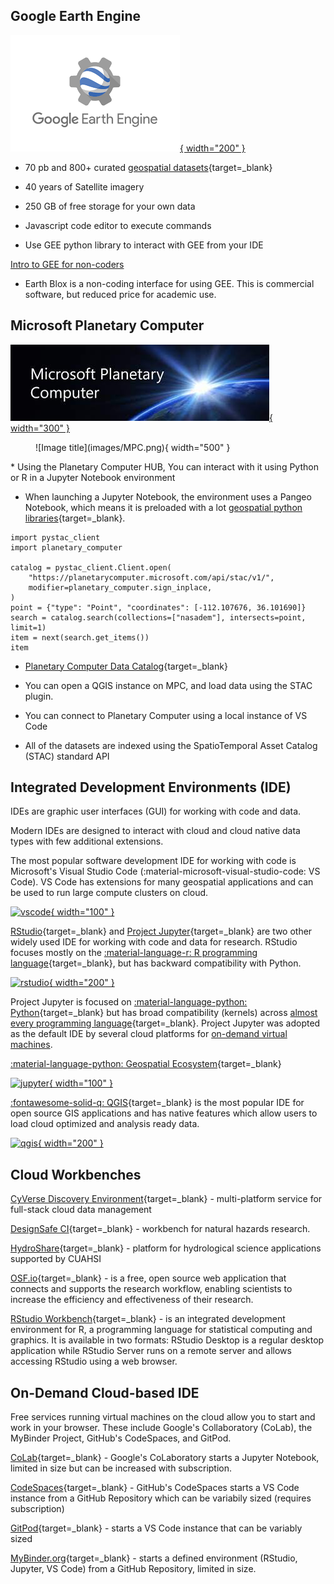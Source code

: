 ## Google Earth Engine

<a href="https://earthengine.google.com/" align="left" target="blank" rel="GEE">![GEE](images/GEE.png){ width="200" } </a>

* 70 pb and 800+ curated [geospatial datasets](https://developers.google.com/earth-engine/datasets){target=_blank}

* 40 years of Satellite imagery 

* 250 GB of free storage for your own data

* Javascript code editor to execute commands

* Use GEE python library to interact with GEE from your IDE

[Intro to GEE for non-coders](https://www.youtube.com/watch?v=HofrUehuEk4)

* Earth Blox is a non-coding interface for using GEE. This is commercial software, but reduced price for academic use.

## Microsoft Planetary Computer
<a href="https://planetarycomputer.microsoft.com/" align="left" target="blank" rel="MPC">![MPC](images/MPC2.jpeg){ width="300" } </a>

<figure markdown>
  ![Image title](images/MPC.png){ width="500" }
  <figcaption> </figcaption>
</figure>
* Using the Planetary Computer HUB, You can interact with it using Python or R in a Jupyter Notebook environment

* When launching a Jupyter Notebook, the environment uses a Pangeo Notebook, which means it is preloaded with a lot [geospatial python libraries](https://github.com/pangeo-data/pangeo-docker-images/blob/master/pangeo-notebook/packages.txt){target=_blank}. 

```
import pystac_client
import planetary_computer

catalog = pystac_client.Client.open(
    "https://planetarycomputer.microsoft.com/api/stac/v1/",
    modifier=planetary_computer.sign_inplace,
)
point = {"type": "Point", "coordinates": [-112.107676, 36.101690]}
search = catalog.search(collections=["nasadem"], intersects=point, limit=1)
item = next(search.get_items())
item
```



* [Planetary Computer Data Catalog](https://planetarycomputer.microsoft.com/catalog){target=_blank} 

* You can open a QGIS instance on MPC, and load data using the STAC plugin. 

* You can connect to Planetary Computer using a local instance of VS Code

* All of the datasets are indexed using the SpatioTemporal Asset Catalog (STAC) standard API



## Integrated Development Environments (IDE) 

IDEs are graphic user interfaces (GUI) for working with code and data.

Modern IDEs are designed to interact with cloud and cloud native data types with few additional extensions.

The most popular software development IDE for working with code is Microsoft's Visual Studio Code (:material-microsoft-visual-studio-code: VS Code). VS Code has extensions for many geospatial applications and can be used to run large compute clusters on cloud.

<a href="https://code.visualstudio.com/" align="left" target="blank" rel="vscode">![vscode](https://upload.wikimedia.org/wikipedia/commons/thumb/9/9a/Visual_Studio_Code_1.35_icon.svg/240px-Visual_Studio_Code_1.35_icon.svg.png){ width="100" }</a>

[RStudio](https://rstudio.com){target=_blank} and [Project Jupyter](https://jupyter.org/){target=_blank} are two other widely used IDE for working with code and data for research. RStudio focuses mostly on the [:material-language-r: R programming language](https://www.r-project.org/){target=_blank}, but has backward compatibility with Python. 

<a href="https://rstudio.com/" align="left" target="blank" rel="rstudio">![rstudio](https://www.rstudio.com/wp-content/uploads/2018/10/RStudio-Logo.png){ width="200" }</a>

Project Jupyter is focused on [:material-language-python: Python](https://www.python.org/){target=_blank} but has broad compatibility (kernels) across [almost every programming language](https://github.com/jupyter/jupyter/wiki/Jupyter-kernels){target=_blank}. Project Jupyter was adopted as the default IDE by several cloud platforms for [on-demand virtual machines](#on-demand-cloud-based-ide).

[:material-language-python: Geospatial Ecosystem](https://ecosystem.pythongis.org/){target=_blank}

<a href="https://jupyter.org/" align="left" target="blank" rel="jupyter">![jupyter](https://upload.wikimedia.org/wikipedia/commons/thumb/3/38/Jupyter_logo.svg/207px-Jupyter_logo.svg.png){ width="100" }</a>

[:fontawesome-solid-q: QGIS](https://qgis.org){target=_blank} is the most popular IDE for open source GIS applications and has native features which allow users to load cloud optimized and analysis ready data.

<a href="https://qgis.org" align="left" target="blank" rel="qgis">![qgis](https://upload.wikimedia.org/wikipedia/commons/thumb/c/c2/QGIS_logo%2C_2017.svg/640px-QGIS_logo%2C_2017.svg.png){ width="200" }</a>



## Cloud Workbenches

[CyVerse Discovery Environment](https://de.cyverse.org/){target=_blank} - multi-platform service for full-stack cloud data management 

[DesignSafe CI](https://www.designsafe-ci.org/){target=_blank} - workbench for natural hazards research.
   
[HydroShare](https://www.hydroshare.org/){target=_blank} - platform for hydrological science applications supported by CUAHSI 

[OSF.io](https://osf.io/){target=_blank} - is a free, open source web application that connects and supports the research workflow, enabling scientists to increase the efficiency and effectiveness of their research.

[RStudio Workbench](https://www.rstudio.com/products/workbench/){target=_blank} -  is an integrated development environment for R, a programming language for statistical computing and graphics. It is available in two formats: RStudio Desktop is a regular desktop application while RStudio Server runs on a remote server and allows accessing RStudio using a web browser.

## On-Demand Cloud-based IDE

Free services running virtual machines on the cloud allow you to start and work in your browser. These include Google's Collaboratory (CoLab), the MyBinder Project, GitHub's CodeSpaces, and GitPod. 

[CoLab](https://colab.research.google.com/){target=_blank} - Google's CoLaboratory starts a Jupyter Notebook, limited in size but can be increased with subscription.                

[CodeSpaces](https://github.com/features/codespaces){target=_blank} - GitHub's CodeSpaces starts a VS Code instance from a GitHub Repository which can be variabily sized (requires subscription)      

[GitPod](https://www.gitpod.io/){target=_blank} - starts a VS Code instance that can be variably sized 

[MyBinder.org](https://mybinder.org/){target=_blank} - starts a defined environment (RStudio, Jupyter, VS Code) from a GitHub Repository, limited in size.                       
     


